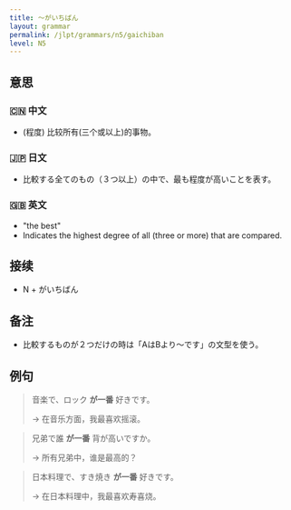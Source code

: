 ```yaml
---
title: 〜がいちばん
layout: grammar
permalink: /jlpt/grammars/n5/gaichiban
level: N5
---
```


## 意思

### 🇨🇳 中文

- (程度) 比较所有(三个或以上)的事物。

### 🇯🇵 日文

- 比較する全てのもの（３つ以上）の中で、最も程度が高いことを表す。

### 🇬🇧 英文

- "the best"
- Indicates the highest degree of all (three or more) that are compared.

## 接续

- N + がいちばん

## 备注

- 比較するものが２つだけの時は「AはBより〜です」の文型を使う。

## 例句

> 音楽で、ロック **が一番** 好きです。
>
> → 在音乐方面，我最喜欢摇滚。

> 兄弟で誰 **が一番** 背が高いですか。
>
> → 所有兄弟中，谁是最高的？

> 日本料理で、すき焼き **が一番** 好きです。
>
> → 在日本料理中，我最喜欢寿喜烧。

